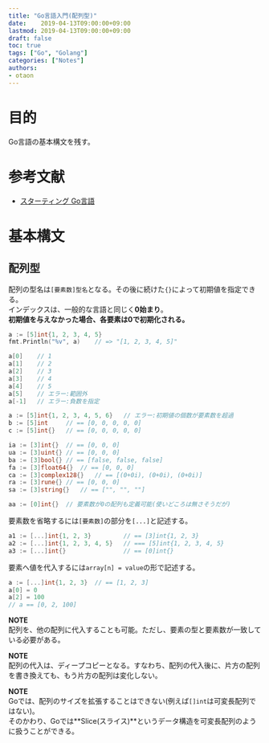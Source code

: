 ```yaml
---
title: "Go言語入門(配列型)"
date:    2019-04-13T09:00:00+09:00
lastmod: 2019-04-13T09:00:00+09:00
draft: false
toc: true
tags: ["Go", "Golang"]
categories: ["Notes"]
authors:
- otaon
---
```


# 目的
Go言語の基本構文を残す。

# 参考文献
- [スターティング Go言語](https://www.shoeisha.co.jp/book/detail/9784798142418)

# 基本構文
## 配列型
配列の型名は`[要素数]型名`となる。その後に続けた`{}`によって初期値を指定できる。  
インデックスは、一般的な言語と同じく**0始まり**。  
**初期値を与えなかった場合、各要素は0で初期化される。**

```go
a := [5]int{1, 2, 3, 4, 5}
fmt.Println("%v", a)	// => "[1, 2, 3, 4, 5]"

a[0]	// 1
a[1]	// 2
a[2]	// 3
a[3]	// 4
a[4]	// 5
a[5]	// エラー:範囲外
a[-1]	// エラー:負数を指定

a := [5]int{1, 2, 3, 4, 5, 6}	// エラー:初期値の個数が要素数を超過
b := [5]int		// == [0, 0, 0, 0, 0]
c := [5]int{}	// == [0, 0, 0, 0, 0]

ia := [3]int{}	// == [0, 0, 0]
ua := [3]uint{}	// == [0, 0, 0]
ba := [3]bool{}	// == [false, false, false]
fa := [3]float64{}	// == [0, 0, 0]
ca := [3]complex128{}	// == [(0+0i), (0+0i), (0+0i)]
ra := [3]rune{}	// == [0, 0, 0]
sa := [3]string{}	// == ["", "", ""]

aa := [0]int{}	// 要素数が0の配列も定義可能(使いどころは無さそうだが)
```

要素数を省略するには`[要素数]`の部分を`[...]`と記述する。

```go
a1 := [...]int{1, 2, 3}			// == [3]int{1, 2, 3}
a2 := [...]int{1, 2, 3, 4, 5}	// === [5]int{1, 2, 3, 4, 5}
a3 := [...]int{}				// == [0]int{}
```

要素へ値を代入するには`array[n] = value`の形で記述する。

```go
a := [...]int{1, 2, 3}	// == [1, 2, 3]
a[0] = 0
a[2] = 100
// a == [0, 2, 100]
```

**NOTE**  
配列を、他の配列に代入することも可能。ただし、要素の型と要素数が一致している必要がある。  

**NOTE**  
配列の代入は、ディープコピーとなる。すなわち、配列の代入後に、片方の配列を書き換えても、もう片方の配列は変化しない。

**NOTE**  
Goでは、配列のサイズを拡張することはできない(例えば`[]int`は可変長配列ではない)。  
そのかわり、Goでは**Slice(スライス)**というデータ構造を可変長配列のように扱うことができる。

